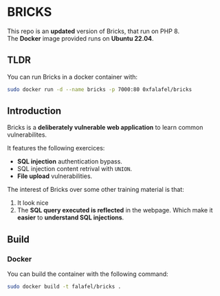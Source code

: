 # BRICKS
This repo is an __updated__ version of Bricks, that run on PHP 8.  
The __Docker__ image provided runs on __Ubuntu 22.04__.

## TLDR

You can run Bricks in a docker container with:

```bash
sudo docker run -d --name bricks -p 7000:80 0xfalafel/bricks
```


## Introduction

Bricks is a **deliberately vulnerable web application** to learn common vulnerabilites.

It features the following exercices:

* **SQL injection** authentication bypass.
* SQL injection content retrival with `UNION`.
* **File upload** vulnerabilities.


The interest of Bricks over some other training material is that:

1. It look nice
2. The **SQL query executed is reflected** in the webpage. Which make it **easier** to **understand SQL injections**.

## Build

### Docker

You can build the container with the following command:

```bash
sudo docker build -t falafel/bricks .
```
